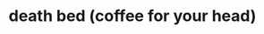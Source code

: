 ---
title: "death bed (coffee for your head)"
artists:
- Powfu
- beabadoobee
layout: music-record
based_on: /2017/music/beabadoobee/records/Coffee
---